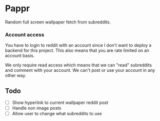 # Pappr

Random full screen wallpaper fetch from subreddits.

### Account access

You have to login to reddit with an account since I don't want to deploy a backend for this
project. This also means that you are rate limited on an account basis.

We only require read
access which means that we can "read" subreddits and comment with your account. We can't post
or use your account in any other way.

## Todo

- [ ] Show hyperlink to current wallpaper reddit post
- [ ] Handle non image posts
- [ ] Allow user to change what subreddits to use
